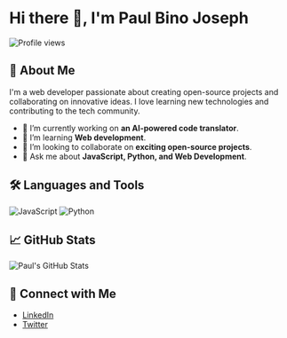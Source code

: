 # Hi there 👋, I'm Paul Bino Joseph

![Profile views](https://komarev.com/ghpvc/?username=paulbinojoseph&color=blue)

## 🚀 About Me
I'm a web developer passionate about creating open-source projects and collaborating on innovative ideas. I love learning new technologies and contributing to the tech community.

- 🔭 I’m currently working on **an AI-powered code translator**.
- 🌱 I’m learning **Web development**.
- 👯 I’m looking to collaborate on **exciting open-source projects**.
- 💬 Ask me about **JavaScript, Python, and Web Development**.
<!-- ⚡ Fun fact: I'm also a guitarist and love composing music! -->

## 🛠️ Languages and Tools
![JavaScript](https://img.shields.io/badge/JavaScript-ES6%2B-yellow?logo=javascript&logoColor=white&style=for-the-badge)
![Python](https://img.shields.io/badge/Python-3.8-blue?logo=python&logoColor=white&style=for-the-badge)
<!--![Node.js](https://img.shields.io/badge/Node.js-14.x-green?logo=node.js&logoColor=white&style=for-the-badge)
![Docker](https://img.shields.io/badge/Docker-19.03-blue?logo=docker&logoColor=white&style=for-the-badge) -->

<!--## 🚧 Featured Projects
- [AI Assistant](https://github.com/johndoe/ai-assistant) – An AI-powered personal assistant using natural language processing.
- [Portfolio Website](https://github.com/johndoe/portfolio) – My personal website showcasing my projects, blogs, and resume. -->

## 📈 GitHub Stats
![Paul's GitHub Stats](https://github-readme-stats.vercel.app/api?username=paulbinojoseph&show_icons=true&theme=radical)

## 🔗 Connect with Me
- [LinkedIn](https://linkedin.com/in/paulbinojoseph)
- [Twitter](https://twitter.com/paulbinojoseph)
